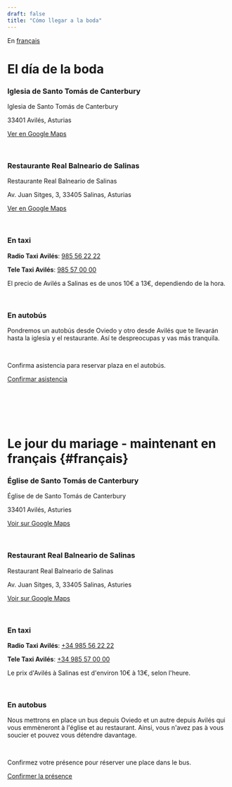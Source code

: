 ```yaml
---
draft: false
title: "Cómo llegar a la boda"
---
```


En [français](#français)

# El día de la boda

### Iglesia de Santo Tomás de Canterbury

Iglesia de Santo Tomás de Canterbury

33401 Avilés, Asturias

[Ver en Google Maps](https://maps.app.goo.gl/WwUPTQDDjp5mAaxB9)

<br>

### Restaurante Real Balneario de Salinas

Restaurante Real Balneario de Salinas

Av. Juan Sitges, 3, 33405 Salinas, Asturias

[Ver en Google Maps](https://maps.app.goo.gl/jsiKDDf9o5k5hzwa8)

<br>

### En taxi

**Radio Taxi Avilés**: <a href="tel:0034985562222">985 56 22 22</a>

**Tele Taxi Avilés**: <a href="tel:0034985570000">985 57 00 00</a>

El precio de Avilés a Salinas es de unos 10€ a 13€, dependiendo de la hora.

<br>

### En autobús

Pondremos un autobús desde Oviedo y otro desde Avilés que te llevarán hasta la iglesia y el restaurante. Así te despreocupas y vas más tranquila.

<br>

Confirma asistencia para reservar plaza en el autobús.
        <section class="button-container">
            <a href="https://docs.google.com/forms/d/e/1FAIpQLScq2pP8ATJLhpKHwHeiGDF7o2PFuoBEDatHrdL6Gm-oMKghQQ/viewform" target="_blank" class="button">Confirmar asistencia</a>
        </section>


<br>

<br>

<br>

<br>

# Le jour du mariage - maintenant en français {#français}

### Église de Santo Tomás de Canterbury

Église de de Santo Tomás de Canterbury

33401 Avilés, Asturies

[Voir sur Google Maps](https://maps.app.goo.gl/WwUPTQDDjp5mAaxB9)

<br>

### Restaurant Real Balneario de Salinas

Restaurant Real Balneario de Salinas

Av. Juan Sitges, 3, 33405 Salinas, Asturies

[Voir sur Google Maps](https://maps.app.goo.gl/jsiKDDf9o5k5hzwa8)

<br>

### En taxi

**Radio Taxi Avilés**: <a href="tel:0034985562222">+34 985 56 22 22</a>

**Tele Taxi Avilés**: <a href="tel:0034985570000">+34 985 57 00 00</a>

Le prix d'Avilés à Salinas est d'environ 10€ à 13€, selon l'heure.

<br>

### En autobus

Nous mettrons en place un bus depuis Oviedo et un autre depuis Avilés qui vous emmèneront à l'église et au restaurant. Ainsi, vous n'avez pas à vous soucier et pouvez vous détendre davantage.

<br>

Confirmez votre présence pour réserver une place dans le bus.
        <section class="button-container">
            <a href="https://docs.google.com/forms/d/e/1FAIpQLScq2pP8ATJLhpKHwHeiGDF7o2PFuoBEDatHrdL6Gm-oMKghQQ/viewform" target="_blank" class="button">Confirmer la présence</a>
        </section>